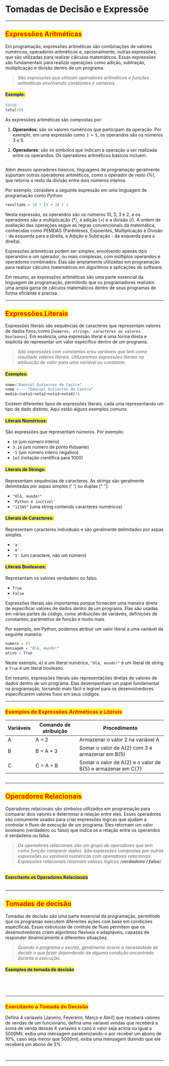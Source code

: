 # Tomadas de Decisão e Expressõe

***

## <mark style="color:red;">Expressões Aritméticas</mark>

Em programação, expressões aritméticas são combinações de valores numéricos, operadores aritméticos e, opcionalmente, outras expressões, que são utilizadas para realizar cálculos matemáticos. Essas expressões são fundamentais para realizar operações como adição, subtração, multiplicação e divisão dentro de um programa.

> _São expressões que utilizam operadores aritméticos e funções aritméticas envolvendo constantes e variáveis_

#### <mark style="color:blue;">Exemplo:</mark>

```python
50+50
total+50
```

As expressões aritméticas são compostas por:

1. **Operandos**: são os valores numéricos que participam da operação. Por exemplo, em uma expressão como `3 + 5`, os operandos são os números 3 e 5.
2.  **Operadores**: são os símbolos que indicam a operação a ser realizada entre os operandos. Os operadores aritméticos básicos incluem:

    <figure><img src="../.gitbook/assets/image (2) (1).png" alt=""><figcaption></figcaption></figure>

Além desses operadores básicos, linguagens de programação geralmente suportam outros operadores aritméticos, como o operador de resto (%), que retorna o resto da divisão entre dois números inteiros.

Por exemplo, considere a seguinte expressão em uma linguagem de programação como Python:

```python
resultado = 10 * (5 + 3) / 2
```

Nesta expressão, os operandos são os números 10, 5, 3 e 2, e os operadores são a multiplicação (\*), a adição (+) e a divisão (/). A ordem de avaliação das operações segue as regras convencionais da matemática, conhecidas como PEMDAS (Parênteses, Expoentes, Multiplicação e Divisão - da esquerda para a direita, e Adição e Subtração - da esquerda para a direita).

Expressões aritméticas podem ser simples, envolvendo apenas dois operandos e um operador, ou mais complexas, com múltiplos operandos e operadores combinados. Elas são amplamente utilizadas em programação para realizar cálculos matemáticos em algoritmos e aplicações de software.

Em resumo, as expressões aritméticas são uma parte essencial da linguagem de programação, permitindo que os programadores realizem uma ampla gama de cálculos matemáticos dentro de seus programas de forma eficiente e precisa.

***

## <mark style="color:red;">Expressões Literais</mark>

Expressões literais são sequências de caracteres que representam valores de dados fixos, como \[_`números, strings, caracteres ou valores booleanos`_]. Em essência, uma expressão literal é uma forma direta e explícita de representar um valor específico dentro de um programa.

> _São expressões com constantes e/ou variáveis que tem como resultado valores literais. Utilizaremos expressões literais na atribuição de valor para uma variável ou constante._

#### <mark style="color:blue;">Exemplos:</mark>

```python
nome="Danniel Gutierres de Castro"
nome <--- "Danniel Gutierres de Castro"
media=(nota1+nota2+nota3+nota4)/4
```

Existem diferentes tipos de expressões literais, cada uma representando um tipo de dado distinto. Aqui estão alguns exemplos comuns:

#### <mark style="color:blue;">**Literais Numéricos**</mark><mark style="color:blue;">:</mark>&#x20;

São expressões que representam números. Por exemplo:

* `10` (um número inteiro)
* `3.14` (um número de ponto flutuante)
* `-5` (um número inteiro negativo)
* `1e3` (notação científica para 1000)

#### <mark style="color:blue;">**Literais de Strings**</mark><mark style="color:blue;">:</mark>&#x20;

Representam sequências de caracteres. As strings são geralmente delimitadas por aspas simples (' ') ou duplas (" ").

* `"Olá, mundo!"`
* `'Python é incrível'`
* `"12345"` (uma string contendo caracteres numéricos)

#### <mark style="color:blue;">**Literais de Caracteres**</mark><mark style="color:blue;">:</mark>&#x20;

Representam caracteres individuais e são geralmente delimitados por aspas simples.

* `'a'`
* `'X'`
* `'5'` (um caractere, não um número)

#### <mark style="color:blue;">**Literais Booleanos**</mark><mark style="color:blue;">:</mark>

Representam os valores verdadeiro ou falso.

* `True`
* `False`

Expressões literais são importantes porque fornecem uma maneira direta de especificar valores de dados dentro de um programa. Elas são usadas em várias partes do código, como atribuições de variáveis, definições de constantes, parâmetros de função e muito mais.

Por exemplo, em Python, podemos atribuir um valor literal a uma variável da seguinte maneira:

```python
numero = 42
mensagem = "Olá, mundo!"
ativo = True
```

Neste exemplo, `42` é um literal numérico, `"Olá, mundo!"` é um literal de string e `True` é um literal booleano.

Em resumo, expressões literais são representações diretas de valores de dados dentro de um programa. Elas desempenham um papel fundamental na programação, tornando mais fácil e legível para os desenvolvedores especificarem valores fixos em seus códigos.

***

### <mark style="color:red;">Exemplos de Expressões Aritméticas e Literais</mark>

| Variáveis | Comando de atribuição | Procedimento                                                |
| --------- | --------------------- | ----------------------------------------------------------- |
| A         | A = 2                 | Armazenar o valor 2 na variável A                           |
| B         | B = A + 3             | Somar o valor de A(2) com 3 e armazenar em B(5)             |
| C         | C = A + B             | Somar o valor de A(2) e o valor de B(5) e armazenar em C(7) |

<figure><img src="../.gitbook/assets/image (3) (1).png" alt=""><figcaption></figcaption></figure>

***

## <mark style="color:red;">Operadores Relacionais</mark>

Operadores relacionais são símbolos utilizados em programação para comparar dois valores e determinar a relação entre eles. Esses operadores são comumente usados para criar expressões lógicas que ajudam a controlar o fluxo de execução de um programa. Eles retornam um valor booleano (verdadeiro ou falso) que indica se a relação entre os operandos é verdadeira ou falsa.

> _Os operadores relacionais são um grupo de operadores que tem como função comparar dados. São explessões compostas por outras expressões ou variáveis numéricas com operadores relacionais. Expressões relacionais retornam valores lógicos (**verdadeiro / falso**)._

<figure><img src="../.gitbook/assets/image (5).png" alt=""><figcaption></figcaption></figure>

#### <mark style="color:blue;">Exercitanto os Operadores Relacionais</mark>

<figure><img src="../.gitbook/assets/image (6).png" alt=""><figcaption></figcaption></figure>

***

## <mark style="color:red;">Tomadas de decisão</mark>

Tomadas de decisão são uma parte essencial da programação, permitindo que os programas executem diferentes ações com base em condições específicas. Essas estruturas de controle de fluxo permitem que os desenvolvedores criem algoritmos flexíveis e adaptáveis, capazes de responder dinamicamente a diferentes situações.

> _Quando o programa e escrito, geralmente ocorre a necessidade de decidir o que fazer dependendo de alguma condição encontrada durante a execução._

#### <mark style="color:blue;">Exemplos de tomada de decisão</mark>

<figure><img src="../.gitbook/assets/image (11).png" alt=""><figcaption></figcaption></figure>

<figure><img src="../.gitbook/assets/image (12).png" alt=""><figcaption></figcaption></figure>

<figure><img src="../.gitbook/assets/image (13).png" alt=""><figcaption></figcaption></figure>

<figure><img src="../.gitbook/assets/image (14).png" alt=""><figcaption></figcaption></figure>

***

### <mark style="color:red;">Exercitanto a Tomada de Decisão</mark>

Defina 4 variaveis \[Janeiro, Fevereiro, Março e Abril] que receberá valores de vendas de um funcionario, defina uma variavel vendas que receberá a soma de venda dessas 4 variaveis e caso o valor seja acima ou igual a 5000Mil, exiba uma mensagem parabenizando-o por receber um abono de 10%, caso seja menor que 5000mil, exiba uma mensagem dizendo que ele receberá um abono de 3%.

<figure><img src="../.gitbook/assets/image (15).png" alt=""><figcaption></figcaption></figure>

<figure><img src="../.gitbook/assets/image (16).png" alt=""><figcaption></figcaption></figure>

***
